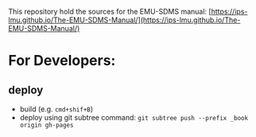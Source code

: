 This repository hold the sources for the EMU-SDMS manual: [https://ips-lmu.github.io/The-EMU-SDMS-Manual/](https://ips-lmu.github.io/The-EMU-SDMS-Manual/)

# For Developers:

## deploy

- build (e.g. `cmd+shif+B`)
- deploy using git subtree command: `git subtree push --prefix _book origin gh-pages`
